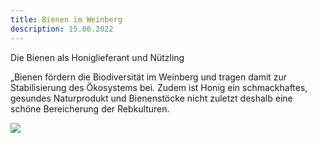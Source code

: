 ```yaml
---
title: Bienen im Weinberg
description: 15.06.2022
---
```

Die Bienen als Honiglieferant und Nützling

„Bienen fördern die Biodiversität im Weinberg und tragen damit zur Stabilisierung des Ökosystems bei. Zudem ist Honig ein schmackhaftes, gesundes Naturprodukt und Bienenstöcke nicht zuletzt deshalb eine schöne Bereicherung der Rebkulturen.

![](/img/2022-06-15-bijen-in-de-wijngaard.jpg)